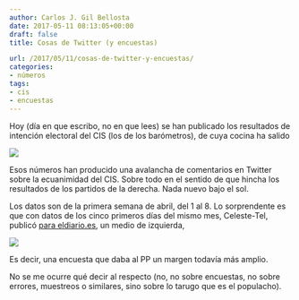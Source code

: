 ```yaml
---
author: Carlos J. Gil Bellosta
date: 2017-05-11 08:13:05+00:00
draft: false
title: Cosas de Twitter (y encuestas)

url: /2017/05/11/cosas-de-twitter-y-encuestas/
categories:
- números
tags:
- cis
- encuestas
---
```


Hoy (día en que escribo, no en que lees) se han publicado los resultados de intención electoral del CIS (los de los barómetros), de cuya cocina ha salido

![](/wp-uploads/2017/05/cis_201704.png)


Esos números han producido una avalancha de comentarios en Twitter sobre la ecuanimidad del CIS. Sobre todo en el sentido de que hincha los resultados de los partidos de la derecha. Nada nuevo bajo el sol.

Los datos son de la primera semana de abril, del 1 al 8. Lo sorprendente es que con datos de los cinco primeros días del mismo mes, Celeste-Tel, publicó [para eldiario.es](http://www.eldiario.es/politica/Encuesta-electoral-Celeste-Tel-abril_0_632037060.html), un medio de izquierda,

![](/wp-uploads/2017/05/eldiario_201704.png)


Es decir, una encuesta que daba al PP un margen todavía más amplio.

No se me ocurre qué decir al respecto (no, no sobre encuestas, no sobre errores, muestreos o similares, sino sobre lo tarugo que es el populacho).
